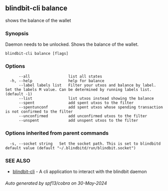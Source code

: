 ## blindbit-cli balance

shows the balance of the wallet

### Synopsis

Daemon needs to be unlocked. Shows the balance of the wallet.

```
blindbit-cli balance [flags]
```

### Options

```
      --all                 list all states
  -h, --help                help for balance
      --label labels list   Filter your utxos and balance by label. Set the labels M value. Can be determined by running labels list. (default -1)
      --list                list utxos instead showing the balance
      --spent               add spent utxos to the filter
      --spentunconf         add spent utxos whose spending transaction is not confirmed to the filter
      --unconfirmed         add unconfirmed utxos to the filter
      --unspent             add unspent utxos to the filter
```

### Options inherited from parent commands

```
  -s, --socket string   Set the socket path. This is set to blindbitd default value (default "~/.blindbitd/run/blindbit.socket")
```

### SEE ALSO

* [blindbit-cli](blindbit-cli.md)	 - A cli application to interact with the blindbit daemon

###### Auto generated by spf13/cobra on 30-May-2024
